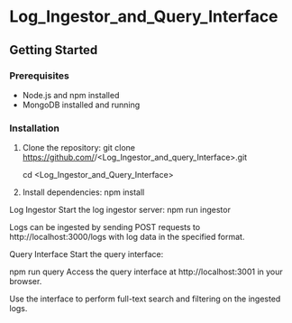 # Log_Ingestor_and_Query_Interface

## Getting Started

### Prerequisites

- Node.js and npm installed
- MongoDB installed and running

### Installation

1. Clone the repository:
   git clone https://github.com/<VishnuH28>/<Log_Ingestor_and_query_Interface>.git

   cd <Log_Ingestor_and_Query_Interface>

3. Install dependencies:
   npm install

Log Ingestor
Start the log ingestor server:
npm run ingestor

Logs can be ingested by sending POST requests to http://localhost:3000/logs with log data in the specified format.

Query Interface
Start the query interface:

npm run query
Access the query interface at http://localhost:3001 in your browser.

Use the interface to perform full-text search and filtering on the ingested logs.
